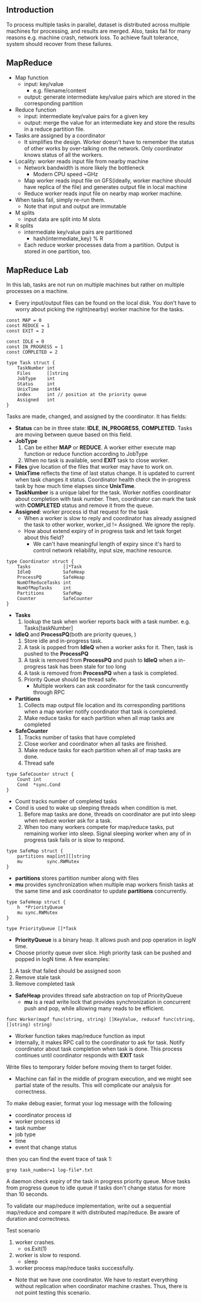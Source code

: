 ## Introduction
To process multiple tasks in parallel, dataset is distributed across multiple machines for processing, and results are merged. Also, tasks fail for many reasons e.g. machine crash, network loss. To achieve fault tolerance, system should recover from these failures.

## MapReduce ##
- Map function
    - input: key/value
        - e.g. filename/content
    - output: generate intermediate key/value pairs which are stored in the corresponding partition
- Reduce function
    - input: intermediate key/value pairs for a given key
    - output: merge the value for an intermediate key and store the results in a reduce partition file.
- Tasks are assigned by a coordinator
    - It simplifies the design. Worker doesn't have to remember the status of other works by over-talking on the network. Only coordinator knows status of all the workers.
- Locality: worker reads input file from nearby machine
    - Network bandwidth is more likely the bottleneck
        - Modern CPU speed ~GHz
    - Map worker reads input file on GFS(ideally, worker machine should have replica of the file) and generates output file in local machine
    - Reduce worker reads input file on nearby map worker machine.
- When tasks fail, simply re-run them.
    - Note that input and output are immutable
- M splits
    - input data are split into M slots
- R splits
    - intermediate key/value pairs are partitioned
        - hash(intermediate_key) % R
    - Each reduce worker processes data from a partition. Output is stored in one partition, too.

## MapReduce Lab ##

In this lab, tasks are not run on multiple machines but rather on multiple processes on a machine.
- Every input/output files can be found on the local disk. You don't have to worry about picking the right(nearby) worker machine for the tasks.

```golang
const MAP = 0
const REDUCE = 1
const EXIT = 2

const IDLE = 0
const IN_PROGRESS = 1
const COMPLETED = 2

type Task struct {
	TaskNumber int
	Files      []string
	JobType    int
	Status     int
	UnixTime   int64
	index      int // position at the priority queue
	Assigned   int
}
```
Tasks are made, changed, and assigned by the coordinator. It has fields:
- **Status** can be in three state: **IDLE**, **IN_PROGRESS**, **COMPLETED**. Tasks are moving between queue based on this field.
- **JobType**
    1. Can be either **MAP** or **REDUCE**. A worker either execute map function or reduce function according to JobType
    2. When no task is available, send **EXIT** task to close worker.
- **Files** give location of the files that  worker may have to work on.
- **UnixTime** reflects the time of last status change. It is updated to current when task changes it status. Coordinator health check the in-progress task by how much time elapses since **UnixTime**.
- **TaskNumber** is a unique label for the task. Worker notifies coordinator about completion with task number. Then, coordinator can mark the task with **COMPLETED** status and remove it from the queue.
- **Assigned**: worker process id that request for the task
    - When a worker is slow to reply and coordinator has already assigned the task to other worker, worker_id != Assigned. We ignore the reply.
    - How about extend expiry of in progress task and let task forget about this field?
        - We can't have meaningful length of expiry since it's hard to control network reliability, input size, machine resource.

```golang
type Coordinator struct {
	Tasks            []*Task
	IdleQ            SafeHeap
	ProcessPQ        SafeHeap
	NumOfReduceTasks int
	NumOfMapTasks    int
	Partitions       SafeMap
	Counter          SafeCounter
}
```
- **Tasks**
    1. lookup the task when worker reports back with a task number. e.g. Tasks[taskNumber]
- **IdleQ** and **ProcessPQ**(both are priority queues, )
    1. Store idle and in-progress task.
    2. A task is popped from **IdleQ** when a worker asks for it. Then, task is pushed to the **ProcessPQ**
    3. A task is removed from **ProcessPQ** and push to **IdleQ** when a in-progress task has been stale for too long
    4. A task is removed from **ProcessPQ** when a task is completed.
    5. Priority Queue should be thread safe.
        - Multiple workers can ask coordinator for the task concurrently through RPC
- **Partitions**
    1. Collects map output file location and its corresponding partitions when a map worker notify coordinator that task is completed.
    2. Make reduce tasks for each partition when all map tasks are completed
- **SafeCounter**
    1. Tracks number of tasks that have completed
    2. Close worker and coordinator when all tasks are finished.
    3. Make reduce tasks for each partition when all of map tasks are done.
    4. Thread safe

```golang
type SafeCounter struct {
	Count int
	Cond  *sync.Cond
}
```
- Count tracks number of completed tasks
- Cond is used to wake up sleeping threads when condition is met.
    1. Before map tasks are done, threads on coordinator are put into sleep when reduce worker ask for a task.
    2. When too many workers compete for map/reduce tasks, put remaining worker into sleep. Signal sleeping worker when any of in progress task fails or is slow to respond.


```golang
type SafeMap struct {
	partitions map[int][]string
	mu         sync.RWMutex
}
```
- **partitions** stores partition number along with files
- **mu** provides synchronization when multiple map workers finish tasks at the same time and ask coordinator to update **partitions** concurrently.


```golang
type SafeHeap struct {
	h  *PriorityQueue
	mu sync.RWMutex
}

type PriorityQueue []*Task
```
- **PriorityQueue** is a binary heap. It allows push and pop operation in $logN$ time.
- Choose priority queue over slice. High priority task can be pushed and popped in logN time. A few examples:
1. A task that failed should be assigned soon
2. Remove stale task
3. Remove completed task
- **SafeHeap** provides thread safe abstraction on top of PriorityQueue
    - **mu** is a read write lock that provides synchronization in concurrent push and pop, while allowing many reads to be efficient.

```golang
func Worker(mapf func(string, string) []KeyValue, reducef func(string, []string) string)
```
- Worker function takes map/reduce function as input
- Internally, it makes RPC call to the coordinator to ask for task. Notify coordinator about task completion when task is done. This process continues until coordinator responds with **EXIT** task

Write files to temporary folder before moving them to target folder.
- Machine can fail in the middle of program execution, and we might see partial state of the results. This will complicate our analysis for correctness.

To make debug easier, format your log message with the following
- coordinator process id
- worker process id
- task number
- job type
- time
- event that change status

then you can find the event trace of task 1:
```
grep task_number=1 log-file*.txt
```

A daemon check expiry of the task in progress priority queue. Move tasks from progress queue to idle queue if tasks don't change status for more than 10 seconds.

To validate our map/reduce implementation, write out a sequential map/reduce and compare it with distributed map/reduce. Be aware of duration and correctness.

Test scenario
1. worker crashes.
    - os.Exit(1)
2. worker is slow to respond.
    - sleep
3. worker process map/reduce tasks successfully.
- Note that we have one coordinator. We have to restart everything without replication when coordinator machine crashes. Thus, there is not point testing this scenario.
